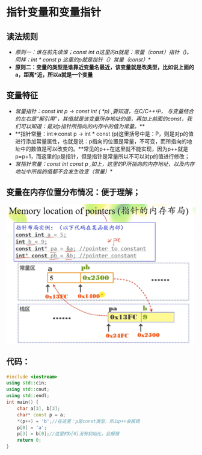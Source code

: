 # **指针变量和变量指针**

## **读法规则**

- **原则一：谁在前先读谁；const int* a这里的a就是：常量（const）指针（*)。同样：int * const p 这里的p就是指针（*）常量（const）**
- **原则二：变量的类型是谁靠近变量名最近，该变量就是改类型，比如说上面的a，距离*近，所以a就是一个变量**



## **变量特征**

- **常量指针：const int* p   -> const int ( \*p) ,要知道，在C/C++中，* *与变量结合的左右是“解引用”，其值就是该变量所存地址的值，再加上前面的const，我们可以知道：是对p指针所指向的内存中的值为常量。***
- **指针常量：int＊const p -> int * const (p)这里括号中是：P，则是对p的值进行添加常量属性，也就是说：p指向的位置是常量，不可变，而所指向的地址中的数值是可以改变的。**常见的p++在这里就不能实现，因为p++就是p=p+1，而这里的p是指针，但是指针是常量所以不可以对p的值进行修改；
- **常指针常量：const int* const p ,如上，这里的P所指向的内存地址，以及内存地址中所指的值都不会发生改变（常量）**



## 变量在内存位置分布情况：便于理解；

![image-20200427200702946](img/%E6%8C%87%E9%92%88%E5%8F%98%E9%87%8F%E5%92%8C%E5%8F%98%E9%87%8F%E6%8C%87%E9%92%88/image-20200427200702946.png)





## 代码：

~~~cpp
#include <iostream>
using std::cin;
using std::cout;
using std::endl;
int main() {
	char a[3], b[3];
	char* const p = a;
	*(p++) = 'b';//在这里：p是const类型，所以p++会报错
	p[0] = 'a';
	p[3] = b[0];//这里的b[0]没有初始化，会报错
	return 0;
}
~~~

